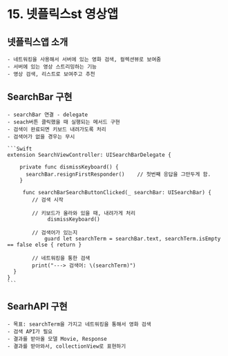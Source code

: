 # 15. 넷플릭스st 영상앱

## 넷플릭스앱 소개
    - 네트워킹을 사용해서 서버에 있는 영화 검색, 컬렉션뷰로 보여줌
    - 서버에 있는 영상 스트리밍하는 기능
    - 영상 검색, 리스트로 보여주고 추천

## SearchBar 구현
    - searchBar 연결 - delegate
    - seach버튼 클릭했을 때 실행되는 메서드 구현
    - 검색이 완료되면 키보드 내려가도록 처리
    - 검색어가 없을 경우는 무시

    ```Swift
    extension SearchViewController: UISearchBarDelegate {
    
        private func dismissKeyboard() {
          searchBar.resignFirstResponder()    // 첫번째 응답을 그만두게 함.
        }
    
         func searchBarSearchButtonClicked(_ searchBar: UISearchBar) {
            // 검색 시작
        
            // 키보드가 올라와 있을 때, 내려가게 처리
                 dismissKeyboard()
        
            // 검색어가 있는지
                guard let searchTerm = searchBar.text, searchTerm.isEmpty == false else { return }

            // 네트워킹을 통한 검색
            print("---> 검색어: \(searchTerm)")
      }
    }
    ```

## SearhAPI 구현
    - 목표: searchTerm을 가지고 네트워킹을 통해서 영화 검색
    - 검색 API가 필요
    - 결과를 받아올 모델 Movie, Response
    - 결과를 받아와서, collectionView로 표현하기
